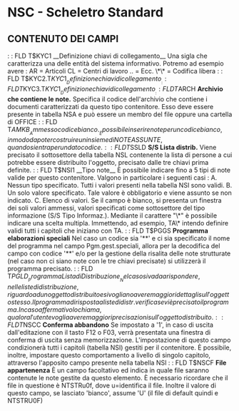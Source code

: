 # NSC - Scheletro Standard
## CONTENUTO DEI CAMPI
 :  : FLD T$KYC1 __Definizione chiavi di collegamento__
Una sigla che caratterizza una delle entità del sistema informativo.
Potremo ad esempio avere : 
AR = Articoli
CL = Centri di lavoro
.. = Ecc.
\*\* = Codifica libera
 :  : FLD T$KYC2.T$KYC1 __Definizione chiavi di collegamento__
 :  : FLD T$KYC3.T$KYC1 __Definizione chiavi di collegamento__
 :  : FLD T$ARCH __Archivio che contiene le note.__
Specifica il codice dell'archivio che contiene i documenti caratterizzati da questo tipo contenitore. Esso deve essere
presente in tabella NSA e può essere un membro del file oppure una cartella di OFFICE
 :  : FLD T$AMKB __Ammesso codice bianco.__
È possibile inserire note per un codice bianco, in modo da poter costruire un insieme di NOTE ASSUNTE, quando si entra
per un dato codice.
 :  : FLD T$SSLD __S/S Lista distrib.__
Viene precisato il sottosettore della tabella NSL contenente la lista di persone a cui potrebbe essere distribuito
l'oggetto, precisato dalle tre chiavi prima definite.
 :  : FLD T$NSI1 __Tipo note__
È possibile indicare fino a 5 tipi di note valide per questo contenitore. Valgono in particolare i seguenti casi : 
A.   Nessun tipo specificato.
Tutti i valori presenti nella tabella NSI sono validi.
B.   Un solo valore specificato.
Tale valore è obbligatorio e viene assunto se non indicato.
C.   Elenco di valori.
Se il campo è bianco, si presenta un finestra dei soli valori ammessi, valori specificati come sottosettore del tipo
informazione (S/S Tipo Informaz.).
Mediante il carattere "\*" è possibile indicare una scelta multipla. Immettendo, ad esempio, TA\* intendo definire validi
tutti i capitoli che iniziano con TA.
 :  : FLD T$PGGS __Programma elaborazioni speciali__
Nel caso un codice sia '\*\*' e ci sia specificato il nome del programma nel campo Pgm.gest.speciali, allora per la
decodifica del campo con codice '\*\*' e/o per la gestione della risalita delle note strutturate (nel caso non ci siano
note con le tre chiavi precisate) si utilizzerà il programma precisato.
 :  : FLD T$PGLD __Programma Lista di Distribuzione__
Nel caso si vada a rispondere, nelle liste di distribuzione, riguardo ad un oggetto distribuito e si vogliano avere
maggiori dettagli sull'oggetto stesso.
Il programma di risposta a liste di distr. verifica se vi è precisato il programma. In caso affermativo lo chiama,
qualora l'utente voglia avere maggiori precisazioni sull'oggetto distribuito.
 :  : FLD T$NSCC __Conferma abbandono__
Se impostato a '1', in caso di uscita dall'editazione con il tasto F12 o F03, verrà presentata una finestra
di conferma di uscita senza memorizzazione. L'impostazione di questo campo condizionerà tutti i capitoli
(tabella NSI) gestiti per il contenitore. È possibile, inoltre, impostare questo comportamento a livello di
singolo capitolo, attraverso l'apposito campo presente nella tabella NSI
 :  : FLD T$NSCF __File appartenenza__
È un campo facoltativo ed indica in quale file saranno contenute le note gestite da questo elemento.
È necessario ricordare che il file in questione è NTSTRu0f, dove u=identifica il file. Inoltre il valore di
questo campo, se lasciato 'bianco', assume 'U' (il file di default quindi e NTSTRU0F)
